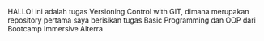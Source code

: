 HALLO!
ini adalah tugas Versioning Control with GIT, dimana merupakan repository pertama saya berisikan tugas Basic Programming dan OOP dari Bootcamp Immersive Alterra

